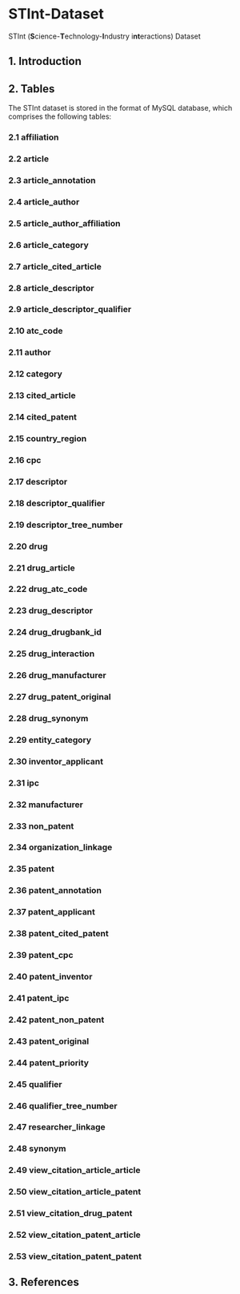 # STInt-Dataset
STInt (**S**cience-**T**echnology-**I**ndustry i**nt**eractions) Dataset

## 1. Introduction

## 2. Tables
The STInt dataset is stored in the format of MySQL database, which comprises the following tables:
### 2.1 affiliation

### 2.2 article

### 2.3 article_annotation

### 2.4 article_author

### 2.5 article_author_affiliation

### 2.6 article_category

### 2.7 article_cited_article

### 2.8 article_descriptor

### 2.9 article_descriptor_qualifier

### 2.10 atc_code

### 2.11 author

### 2.12 category

### 2.13 cited_article

### 2.14 cited_patent

### 2.15 country_region

### 2.16 cpc

### 2.17 descriptor

### 2.18 descriptor_qualifier

### 2.19 descriptor_tree_number

### 2.20 drug

### 2.21 drug_article

### 2.22 drug_atc_code

### 2.23 drug_descriptor

### 2.24 drug_drugbank_id

### 2.25 drug_interaction

### 2.26 drug_manufacturer

### 2.27 drug_patent_original

### 2.28 drug_synonym

### 2.29 entity_category

### 2.30 inventor_applicant

### 2.31 ipc

### 2.32 manufacturer

### 2.33 non_patent

### 2.34 organization_linkage

### 2.35 patent

### 2.36 patent_annotation

### 2.37 patent_applicant

### 2.38 patent_cited_patent

### 2.39 patent_cpc

### 2.40 patent_inventor

### 2.41 patent_ipc

### 2.42 patent_non_patent

### 2.43 patent_original

### 2.44 patent_priority

### 2.45 qualifier

### 2.46 qualifier_tree_number

### 2.47 researcher_linkage

### 2.48 synonym

### 2.49 view_citation_article_article

### 2.50 view_citation_article_patent

### 2.51 view_citation_drug_patent

### 2.52 view_citation_patent_article

### 2.53 view_citation_patent_patent

### 
## 3. References
